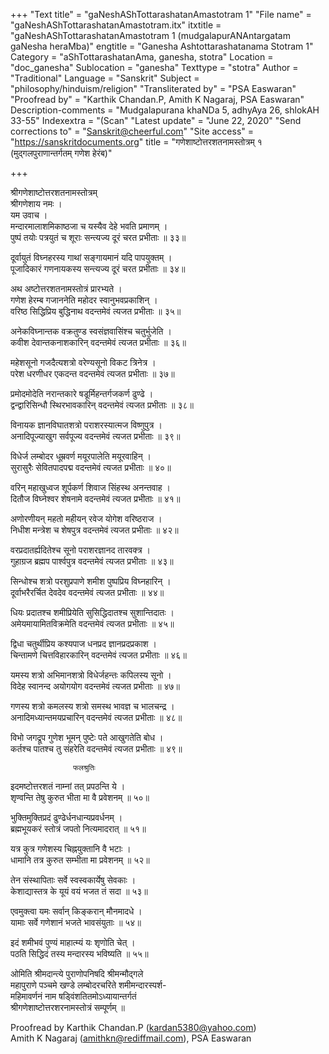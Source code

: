 +++
"Text title" = "gaNeshAShTottarashatanAmastotram 1"
"File name" = "gaNeshAShTottarashatanAmastotram.itx"
itxtitle = "gaNeshAShTottarashatanAmastotram 1 (mudgalapurANAntargatam gaNesha heraMba)"
engtitle = "Ganesha Ashtottarashatanama Stotram 1"
Category = "aShTottarashatanAma, ganesha, stotra"
Location = "doc_ganesha"
Sublocation = "ganesha"
Texttype = "stotra"
Author = "Traditional"
Language = "Sanskrit"
Subject = "philosophy/hinduism/religion"
"Transliterated by" = "PSA Easwaran"
"Proofread by" = "Karthik Chandan.P, Amith K Nagaraj, PSA Easwaran"
Description-comments = "Mudgalapurana khaNDa 5, adhyAya 26, shlokAH 33-55"
Indexextra = "(Scan"
"Latest update" = "June 22, 2020"
"Send corrections to" = "Sanskrit@cheerful.com"
"Site access" = "https://sanskritdocuments.org"
title = "गणेशाष्टोत्तरशतनामस्तोत्रम् १ (मुद्गलपुराणान्तर्गतम् गणेश हेरंब)"

+++
  
 श्रीगणेशाष्टोत्तरशतनामस्तोत्रम्   
श्रीगणेशाय नमः ।  
यम उवाच ।  
मन्दारमालाशमिकाष्ठजा च यस्यैव देहे भवति प्रमाणम् ।  
पुष्पं तयोः पत्रयुतं च शूराः सन्त्यज्य दूरं चरत प्रभीताः ॥ ३३॥  
  
दूर्वायुतं विघ्नहरस्य गाथां सङ्गायमानं यदि पापयुक्तम् ।  
पूजादिकारं गणनायकस्य सन्त्यज्य दूरं चरत प्रभीताः ॥ ३४॥  
  
अथ अष्टोत्तरशतनामस्तोत्रं प्रारभ्यते ।  
गणेश हेरम्ब गजाननेति महोदर स्वानुभवप्रकाशिन् ।  
वरिष्ठ सिद्धिप्रिय बुद्धिनाथ वदन्तमेवं त्यजत प्रभीताः ॥ ३५॥  
  
अनेकविघ्नान्तक वक्रतुण्ड स्वसंज्ञवासिंश्च चतुर्भुजेति ।  
कवीश देवान्तकनाशकारिन् वदन्तमेवं त्यजत प्रभीताः ॥ ३६॥  
  
महेशसूनो गजदैत्यशत्रो वरेण्यसूनो विकट त्रिनेत्र ।  
परेश धरणीधर एकदन्त वदन्तमेवं त्यजत प्रभीताः ॥ ३७॥  
  
प्रमोदमोदेति नरान्तकारे षडूर्मिहन्तर्गजकर्ण ढुण्ढे ।  
द्वन्द्वारिसिन्धौ स्थिरभावकारिन् वदन्तमेवं त्यजत प्रभीताः ॥ ३८॥  
  
विनायक ज्ञानविघातशत्रो पराशरस्यात्मज विष्णुपुत्र ।  
अनादिपूज्याखुग सर्वपूज्य वदन्तमेवं त्यजत प्रभीताः ॥ ३९॥  
  
विधेर्ज लम्बोदर धूम्रवर्ण मयूरपालेति मयूरवाहिन् ।  
सुरासुरैः सेवितपादपद्म वदन्तमेवं त्यजत प्रभीताः ॥ ४०॥  
  
वरिन् महाखुध्वज शूर्पकर्ण शिवाज सिंहस्थ अनन्तवाह ।  
दितौज विघ्नेश्वर शेषनामे वदन्तमेवं त्यजत प्रभीताः ॥ ४१॥  
  
अणोरणीयन् महतो महीयन् रवेज योगेश वरिष्ठराज ।  
निधीश मन्त्रेश च शेषपुत्र वदन्तमेवं त्यजत प्रभीताः ॥ ४२॥  
  
वरप्रदातर्ह्यदितेश्च सूनो पराशरज्ञानद तारवक्त्र ।  
गुहाग्रज ब्रह्मप पार्श्वपुत्र वदन्तमेवं त्यजत प्रभीताः ॥ ४३॥  
  
सिन्धोश्च शत्रो परशुप्रपाणे शमीश पुष्पप्रिय विघ्नहारिन् ।  
दूर्वाभरैरर्चित देवदेव वदन्तमेवं त्यजत प्रभीताः ॥ ४४॥  
  
धियः प्रदातश्च शमीप्रियेति सुसिद्धिदातश्च सुशान्तिदातः ।  
अमेयमायामितविक्रमेति वदन्तमेवं त्यजत प्रभीताः ॥ ४५॥  
  
द्विधा चतुर्थीप्रिय कश्यपाज धनप्रद ज्ञानप्रदप्रकाश ।  
चिन्तामणे चित्तविहारकारिन् वदन्तमेवं त्यजत प्रभीताः ॥ ४६॥  
  
यमस्य शत्रो अभिमानशत्रो विधेर्जहन्तः कपिलस्य सूनो ।  
विदेह स्वानन्द अयोगयोग वदन्तमेवं त्यजत प्रभीताः ॥ ४७॥  
  
गणस्य शत्रो कमलस्य शत्रो समस्थ भावज्ञ च भालचन्द्र ।  
अनादिमध्यान्तमयप्रचारिन् वदन्तमेवं त्यजत प्रभीताः ॥ ४८॥  
  
विभो जगद्रूप गुणेश भूमन् पुष्टेः पते आखुगतेति बोध ।  
कर्तश्च पातश्च तु संहरेति वदन्तमेवं त्यजत प्रभीताः ॥ ४९॥  
  
                  फलश्रुतिः  
इदमष्टोत्तरशतं नाम्नां तत् प्रपठन्ति ये ।  
शृण्वन्ति तेषु कुरुत भीता मा वै प्रवेशनम् ॥ ५०॥  
  
भुक्तिमुक्तिप्रदं ढुण्ढेर्धनधान्यप्रवर्धनम् ।  
ब्रह्मभूयकरं स्तोत्रं जपतो नित्यमादरात् ॥ ५१॥  
  
यत्र कुत्र गणेशस्य चिह्नयुक्तानि वै भटाः ।  
धामानि तत्र कुरुत सम्भीता मा प्रवेशनम् ॥ ५२॥  
  
तेन संस्थापिताः सर्वे स्वस्वकार्येषु सेवकाः ।  
केशाद्यास्तत्र के यूयं वयं भजत तं सदा ॥ ५३॥  
  
एवमुक्त्वा यमः सर्वान् किङ्करान् मौनमादधे ।  
यामाः सर्वे गणेशानं भजते भावसंयुताः ॥ ५४॥  
  
इदं शमीभवं पुण्यं माहात्म्यं यः शृणोति चेत् ।  
पठति सिद्धिदं तस्य मन्दारस्य भविष्यति ॥ ५५॥  
  
ओमिति श्रीमदान्त्ये पुराणोपनिषदि श्रीमन्मौद्गले  
महापुराणे पञ्चमे खण्डे लम्बोदरचरिते शमीमन्दारस्पर्श-  
महिमावर्णनं नाम षड्विंशतितमोऽध्यायान्तर्गतं  
श्रीगणेशाष्टोत्तरशरनामस्तोत्रं सम्पूर्णम् ॥  
  
  
Proofread by Karthik Chandan.P (kardan5380@yahoo.com)  
Amith K Nagaraj (amithkn@rediffmail.com), PSA Easwaran  
  
